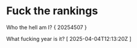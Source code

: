 # Fuck the rankings

Who the hell am I?
{ 20254507 }

What fucking year is it?
[ 2025-04-04T12:13:20Z ]

